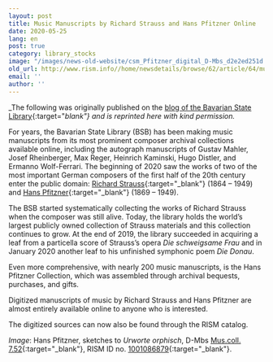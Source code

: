 ```yaml
---
layout: post
title: Music Manuscripts by Richard Strauss and Hans Pfitzner Online
date: 2020-05-25
lang: en
post: true
category: library_stocks
image: "/images/news-old-website/csm_Pfitzner_digital_D-Mbs_d2e2ed251d.jpg"
old_url: http://www.rism.info//home/newsdetails/browse/62/article/64/music-manuscripts-by-richard-strauss-and-hans-pfitzner-online.html
email: ''
author: ''
---
```


_The following was originally published on the [blog of the Bavarian State Library](https://www.bsb-muenchen.de/article/musikhandschriften-von-richard-strauss-und-hans-pfitzner-online-3448/){:target="_blank"} and is reprinted here with kind permission._

For years, the Bavarian State Library (BSB) has been making music manuscripts from its most prominent composer archival collections available online, including the autograph manuscripts of Gustav Mahler, Josef Rheinberger, Max Reger, Heinrich Kaminski, Hugo Distler, and Ermanno Wolf-Ferrari. The beginning of 2020 saw the works of two of the most important German composers of the first half of the 20th century enter the public domain: [Richard Strauss](https://opac.rism.info/search?View=rism&siglum=D-Mbs&author=Strauss+Richard){:target="_blank"} (1864 – 1949) and [Hans Pfitzner](https://opac.rism.info/search?View=rism&siglum=D-Mbs&author=Pfitzner+Hans){:target="_blank"} (1869 – 1949).

The BSB started systematically collecting the works of Richard Strauss when the composer was still alive. Today, the library holds the world’s largest publicly owned collection of Strauss materials and this collection continues to grow. At the end of 2019, the library succeeded in acquiring a leaf from a particella score of Strauss’s opera _Die schweigsame Frau_ and in January 2020 another leaf to his unfinished symphonic poem _Die Donau_.

Even more comprehensive, with nearly 200 music manuscripts, is the Hans Pfitzner Collection, which was assembled through archival bequests, purchases, and gifts.

Digitized manuscripts of music by Richard Strauss and Hans Pfitzner are almost entirely available online to anyone who is interested.

The digitized sources can now also be found through the RISM catalog.

_Image_: Hans Pfitzner, sketches to _Urworte orphisch_, D-Mbs [Mus.coll. 7.52](http://mdz-nbn-resolving.de/urn:nbn:de:bvb:12-bsb00062205-1){:target="_blank"}, RISM ID no. [1001086879](https://opac.rism.info/search?id=1001086879&View=rism&Language=en){:target="_blank"}.

